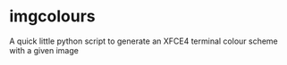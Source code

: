 # imgcolours
A quick little python script to generate an XFCE4 terminal colour scheme with a given image
